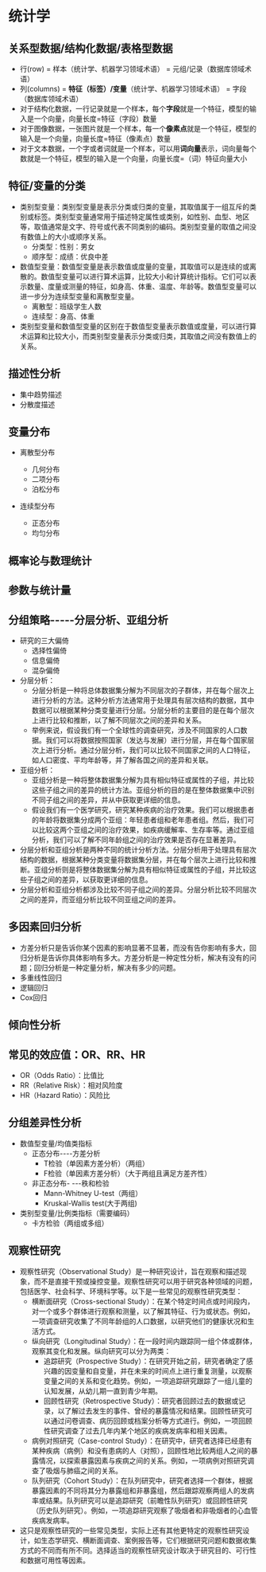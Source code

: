 # 统计学

## 关系型数据/结构化数据/表格型数据
- 行(row)  = 样本（统计学、机器学习领域术语） = 元组/记录（数据库领域术语）
- 列(columns)  = **特征（标签）/变量**（统计学、机器学习领域术语） = 字段（数据库领域术语）
- 对于结构化数据，一行记录就是一个样本，每个**字段**就是一个特征，模型的输入是一个向量，向量长度=特征（字段）数量
- 对于图像数据，一张图片就是一个样本，每一个**像素点**就是一个特征，模型的输入是一个向量，向量长度=特征（像素点）数量
- 对于文本数据，一个字或者词就是一个样本，可以用**词向量**表示，词向量每个数就是一个特征，模型的输入是一个向量，向量长度=（词）特征向量大小

## 特征/变量的分类
- 类别型变量：类别型变量是表示分类或归类的变量，其取值属于一组互斥的类别或标签。类别型变量通常用于描述特定属性或类别，如性别、血型、地区等，取值通常是文字、符号或代表不同类别的编码。类别型变量的取值之间没有数值上的大小或顺序关系。
	- 分类型：性别：男女
	- 顺序型：成绩：优良中差
- 数值型变量：数值型变量是表示数值或度量的变量，其取值可以是连续的或离散的。数值型变量可以进行算术运算，比较大小和计算统计指标。它们可以表示数量、度量或测量的特征，如身高、体重、温度、年龄等。数值型变量可以进一步分为连续型变量和离散型变量。
	- 离散型：班级学生人数
	- 连续型：身高、体重
- 类别型变量和数值型变量的区别在于数值型变量表示数值或度量，可以进行算术运算和比较大小，而类别型变量表示分类或归类，其取值之间没有数值上的关系。

## 描述性分析
- 集中趋势描述
- 分散度描述


## 变量分布
- 离散型分布
	- 几何分布
	- 二项分布
	- 泊松分布

- 连续型分布
	- 正态分布
	- 均匀分布


## 概率论与数理统计


## 参数与统计量




## 分组策略-----分层分析、亚组分析
- 研究的三大偏倚
	- 选择性偏倚
	- 信息偏倚
	- 混杂偏倚
- 分层分析：
	- 分层分析是一种将总体数据集分解为不同层次的子群体，并在每个层次上进行分析的方法。这种分析方法通常用于处理具有层次结构的数据，其中数据可以根据某种分类变量进行分层。分层分析的主要目的是在每个层次上进行比较和推断，以了解不同层次之间的差异和关系。
	- 举例来说，假设我们有一个全球性的调查研究，涉及不同国家的人口数据。我们可以将数据按照国家（发达与发展）进行分层，并在每个国家层次上进行分析。通过分层分析，我们可以比较不同国家之间的人口特征，如人口密度、平均年龄等，并了解各国之间的差异和关联。
- 亚组分析：
	- 亚组分析是一种将整体数据集分解为具有相似特征或属性的子组，并比较这些子组之间的差异的统计方法。亚组分析的目的是在整体数据集中识别不同子组之间的差异，并从中获取更详细的信息。
	- 假设我们有一个医学研究，研究某种疾病的治疗效果。我们可以根据患者的年龄将数据集分成两个亚组：年轻患者组和老年患者组。然后，我们可以比较这两个亚组之间的治疗效果，如疾病缓解率、生存率等。通过亚组分析，我们可以了解不同年龄组之间的治疗效果是否存在显著差异。
- 分层分析和亚组分析是两种不同的统计分析方法。分层分析用于处理具有层次结构的数据，根据某种分类变量将数据集分层，并在每个层次上进行比较和推断。亚组分析则是将整体数据集分解为具有相似特征或属性的子组，并比较这些子组之间的差异，以获取更详细的信息。
- 分层分析和亚组分析都涉及比较不同子组之间的差异。分层分析比较不同层次之间的差异，而亚组分析比较不同亚组之间的差异。


## 多因素回归分析
- 方差分析只是告诉你某个因素的影响显著不显著，而没有告你影响有多大，回归分析是告诉你具体影响有多大。方差分析是一种定性分析，解决有没有的问题；回归分析是一种定量分析，解决有多少的问题。
- 多重线性回归
- 逻辑回归
- Cox回归

## 倾向性分析




## 常见的效应值：OR、RR、HR
- OR（Odds Ratio）：比值比
- RR（Relative Risk）：相对风险度
- HR（Hazard Ratio）：风险比


## 分组差异性分析
- 数值型变量/均值类指标
	- 正态分布----方差分析
		- T检验（单因素方差分析）（两组）
		- F检验（单因素方差分析）（大于两组且满足方差齐性）
	- 非正态分布- ---秩和检验
		- Mann-Whitney U-test（两组）
		- Kruskal-Wallis test(大于两组)
- 类别型变量/比例类指标（需要编码）
	- 卡方检验（两组或多组）


## 观察性研究
- 观察性研究（Observational Study）是一种研究设计，旨在观察和描述现象，而不是直接干预或操控变量。观察性研究可以用于研究各种领域的问题，包括医学、社会科学、环境科学等。以下是一些常见的观察性研究类型：
	- 横断面研究（Cross-sectional Study）：在某个特定时间点或时间段内，对一个或多个群体进行观察和测量，以了解其特征、行为或状态。例如，一项调查研究收集了不同年龄组的人口数据，以研究他们的健康状况和生活方式。
	- 纵向研究（Longitudinal Study）：在一段时间内跟踪同一组个体或群体，观察其变化和发展。纵向研究可以分为两类：
		- 追踪研究（Prospective Study）：在研究开始之前，研究者确定了感兴趣的因变量和自变量，并在未来的时间点上进行重复测量，以观察变量之间的关系和变化趋势。例如，一项追踪研究跟踪了一组儿童的认知发展，从幼儿期一直到青少年期。
		- 回顾性研究（Retrospective Study）：研究者回顾过去的数据或记录，以了解过去发生的事件、曾经的暴露情况和结果。回顾性研究可以通过问卷调查、病历回顾或档案分析等方式进行。例如，一项回顾性研究调查了过去几年内某个地区的疾病发病率和相关因素。
	- 病例对照研究（Case-control Study）：在研究中，研究者选择已经患有某种疾病（病例）和没有患病的人（对照），回顾性地比较两组人之间的暴露情况，以探索暴露因素与疾病之间的关系。例如，一项病例对照研究调查了吸烟与肺癌之间的关系。
	- 队列研究（Cohort Study）：在队列研究中，研究者选择一个群体，根据暴露因素的不同将其分为暴露组和非暴露组，然后跟踪观察两组人的发病率或结果。队列研究可以是追踪研究（前瞻性队列研究）或回顾性研究（历史队列研究）。例如，一项追踪研究观察了吸烟者和非吸烟者的心血管疾病发病率。
- 这只是观察性研究的一些常见类型，实际上还有其他更特定的观察性研究设计，如生态学研究、横断面调查、案例报告等，它们根据研究问题和数据收集方式的不同而有所不同。选择适当的观察性研究设计取决于研究目的、可行性和数据可用性等因素。